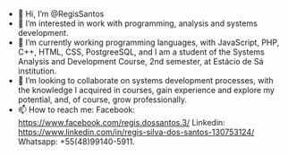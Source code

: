 - 👋 Hi, I’m @RegisSantos
- 👀 I’m interested in work with programming, analysis and systems development.
- 🌱 I’m currently working programming languages, with JavaScript, PHP, C++, HTML, CSS, PostgreeSQL, and I am a student of the Systems Analysis and Development Course, 2nd semester, at Estácio de Sá institution.
- 💞️ I’m looking to collaborate on systems development processes, with the knowledge I acquired in courses, gain experience and explore my potential, and, of course, grow professionally.
- 📫 How to reach me: Facebook: https://www.facebook.com/regis.dossantos.3/ Linkedin: https://www.linkedin.com/in/regis-silva-dos-santos-130753124/ Whatsapp: +55(48)99140-5911. 

<!---
RegisSantos/RegisSantos is a ✨ special ✨ repository because its `README.md` (this file) appears on your GitHub profile.
You can click the Preview link to take a look at your changes.
--->
